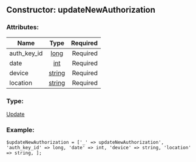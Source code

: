## Constructor: updateNewAuthorization  

### Attributes:

| Name     |    Type       | Required |
|----------|:-------------:|---------:|
|auth\_key\_id|[long](../types/long.md) | Required|
|date|[int](../types/int.md) | Required|
|device|[string](../types/string.md) | Required|
|location|[string](../types/string.md) | Required|
### Type: 

[Update](../types/Update.md)
### Example:

```
$updateNewAuthorization = ['_' => updateNewAuthorization', 'auth_key_id' => long, 'date' => int, 'device' => string, 'location' => string, ];
```